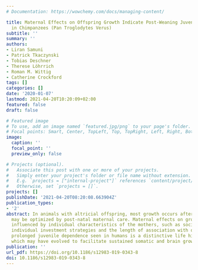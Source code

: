 ```yaml
---
# Documentation: https://wowchemy.com/docs/managing-content/

title: Maternal Effects on Offspring Growth Indicate Post-Weaning Juvenile Dependence
  in Chimpanzees (Pan Troglodytes Verus)
subtitle: ''
summary: ''
authors:
- Liran Samuni
- Patrick Tkaczynski
- Tobias Deschner
- Therese Löhrrich
- Roman M. Wittig
- Catherine Crockford
tags: []
categories: []
date: '2020-01-07'
lastmod: 2021-04-20T10:20:09+02:00
featured: false
draft: false

# Featured image
# To use, add an image named `featured.jpg/png` to your page's folder.
# Focal points: Smart, Center, TopLeft, Top, TopRight, Left, Right, BottomLeft, Bottom, BottomRight.
image:
  caption: ''
  focal_point: ''
  preview_only: false

# Projects (optional).
#   Associate this post with one or more of your projects.
#   Simply enter your project's folder or file name without extension.
#   E.g. `projects = ["internal-project"]` references `content/project/deep-learning/index.md`.
#   Otherwise, set `projects = []`.
projects: []
publishDate: '2021-04-20T08:20:08.663904Z'
publication_types:
- '2'
abstract: In animals with altricial offspring, most growth occurs after birth and
  may be optimized by post-natal maternal care. Maternal effects on growth may be
  influenced by individual characteristics of the mothers, such as social status,
  individual investment strategies and the length of association with offspring. The
  prolonged juvenile dependence seen in humans is a distinctive life history adaptation,
  which may have evolved to facilitate sustained somatic and brain growth.
publication: ''
url_pdf: https://doi.org/10.1186/s12983-019-0343-8
doi: 10.1186/s12983-019-0343-8
---
```


